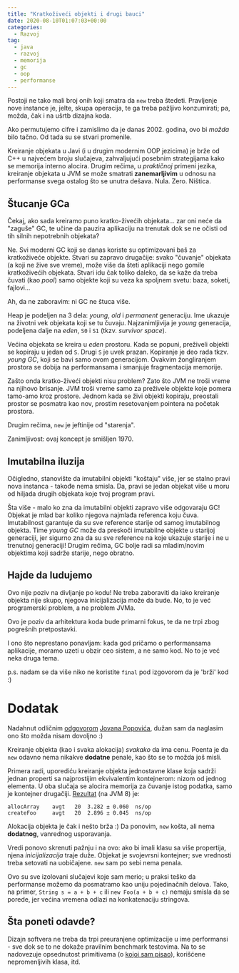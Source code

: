 ```yaml
---
title: "Kratkoživeći objekti i drugi bauci"
date: 2020-08-10T01:07:03+00:00
categories:
  - Razvoj
tag:
  - java
  - razvoj
  - memorija
  - gc
  - oop
  - performanse
---
```


Postoji ne tako mali broj onih koji smatra da `new` treba štedeti. Pravljenje nove instance je, jelte, skupa operacija, te ga treba pažljivo konzumirati; pa, možda, čak i na ušrtb dizajna koda.
<!--more-->

Ako permutujemo cifre i zamislimo da je danas 2002. godina, ovo bi _možda_ bilo tačno. Od tada su se stvari promenile.

Kreiranje objekata u Javi (i u drugim modernim OOP jezicima) je brže od C\++ u najvećem broju slučajeva, zahvaljujući posebnim strategijama kako se memorija interno alocira. Drugim rečima, u _praktičnoj_ primeni jezika, kreiranje objekata u JVM se može smatrati **zanemarljivim** u odnosu na performanse svega ostalog što se unutra dešava. Nula. Zero. Ništica.

## Štucanje GCa

Čekaj, ako sada kreiramo puno kratko-živećih objekata... zar oni neće da "zaguše" GC, te učine da pauzira aplikaciju na trenutak dok se ne očisti od tih silnih nepotrebnih objekata?

Ne. Svi moderni GC koji se danas koriste su optimizovani baš za kratkoživeće objekte. Stvari su zapravo drugačije: svako "čuvanje" objekata (a koji ne žive sve vreme), može više da šteti aplikaciji nego gomile kratkoživećih objekata. Stvari idu čak toliko daleko, da se kaže da treba čuvati (kao _pool_) samo objekte koji su veza ka spoljnem svetu: baza, soketi, fajlovi...

Ah, da ne zaboravim: ni GC ne štuca više.

Heap je podeljen na 3 dela: _young_, _old_ i _permanent_ generaciju. Ime ukazuje na životni vek objekata koji se tu čuvaju. Najzanimljivija je _young_ generacija, podeljena dalje na _eden_, `S0` i `S1` (tkzv. _survivor space_).

Većina objekata se kreira u _eden_ prostoru. Kada se popuni, preživeli objekti se kopiraju u jedan od `S`. Drugi `S` je uvek prazan. Kopiranje je deo rada tkzv. _young GC_, koji se bavi samo ovom generacijom. Ovakvim žongliranjem prostora se dobija na performansama i smanjuje fragmentacija memorije.

Zašto onda kratko-živeći objekti nisu problem? Zato što JVM ne troši vreme na njihovo brisanje. JVM troši vreme samo za preživele objekte koje pomera tamo-amo kroz prostore. Jednom kada se živi objekti kopiraju, preostali prostor se posmatra kao nov, prostim resetovanjem pointera na početak prostora.

Drugim rečima, `new` je jeftinije od "starenja".

Zanimljivost: ovaj koncept je smišljen 1970.

## Imutabilna iluzija

Očigledno, stanovište da imutabilni objekti "koštaju" više, jer se stalno pravi nova instanca - takođe nema smisla. Da, pravi se jedan objekat više u moru od hiljada drugih objekata koje tvoj program pravi.

Šta više - malo ko zna da imutabilni objekti zapravo više odgovaraju GC! Objekat je mlad bar koliko njegova najmlađa referenca koju čuva. Imutabilnost garantuje da su sve reference starije od samog imutabilnog objekta. Time _young GC_ može da preskoči imutabilne objekte u starijoj generaciji, jer sigurno zna da su sve reference na koje ukazuje starije i ne u trenutnoj generaciji! Drugim rečima, GC bolje radi sa mladim/novim objektima koji sadrže starije, nego obratno.

## Hajde da ludujemo

Ovo nije poziv na divljanje po kodu! Ne treba zaboraviti da iako kreiranje objekta nije skupo, njegova inicijalizacija može da bude. No, to je već programerski problem, a ne problem JVMa.

Ovo je poziv da arhitektura koda bude primarni fokus, te da ne trpi zbog pogrešnih pretpostavki.

I ono što neprestano ponavljam: kada god pričamo o performansama aplikacije, moramo uzeti u obzir ceo sistem, a ne samo kod. No to je već neka druga tema.

p.s. nadam se da više niko ne koristite `final` pod izgovorom da je 'brži' kod :)

# Dodatak

Nadahnut odličnim [odgovorom](https://www.linkedin.com/feed/update/urn:li:activity:6698851995274547200?commentUrn=urn%3Ali%3Acomment%3A%28activity%3A6698851995274547200%2C6699464736146280448%29) [Jovana Popovića](https://www.linkedin.com/in/jovan-popovic/), dužan sam da naglasim ono što možda nisam dovoljno :)

Kreiranje objekta (kao i svaka alokacija) _svakako_ da ima cenu. Poenta je da `new` odavno nema nikakve **dodatne** penale, kao što se to možda još misli.

Primera radi, uporediću kreiranje objekta jednostavne klase koja sadrži jednan properti sa najprostijim ekvivalentim kontejnerom: nizom od jednog elementa. U oba slučaja se alocira memorija za čuvanje istog podatka, samo je kontejner drugačiji. [Rezultat](https://github.com/igr/java-benchmarks/blob/master/src/main/java/com/oblac/jmh/lang/NewBenchmark.java) (na JVM 8) je:

```text
allocArray    avgt   20  3.282 ± 0.060  ns/op
createFoo     avgt   20  2.896 ± 0.045  ns/op
```

Alokacija objekta je čak i nešto brža :) Da ponovim, `new` košta, ali nema **dodatnog**, vanrednog usporavanja.

Vredi ponovo skrenuti pažnju i na ovo: ako bi imali klasu sa više propertija, njena _inicijalizacija_ traje duže. Objekat je svojevrsni kontejner; sve vrednosti treba setovati na uobičajene. `new` sam po sebi nema penala.

Ovo su sve izolovani slučajevi koje sam merio; u praksi teško da performanse možemo da posmatramo kao uniju pojedinačnih delova. Tako, na primer, `String s = a + b + c` ili `new Foo(a + b + c)` nemaju smisla da se porede, jer većina vremena odlazi na konkatenaciju stringova.

## Šta poneti odavde?

Dizajn softvera ne treba da trpi preuranjene optimizacije u ime performansi - sve dok se to ne dokaže pravilnim benchmark testovima. Na to se nadovezuje opsednutost primitivama (o [kojoj sam pisao](/opsednutost-primitivnim/)), korišćene nepromenljivih klasa, itd.

